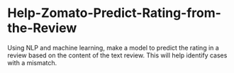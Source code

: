 # Help-Zomato-Predict-Rating-from-the-Review
 Using NLP and machine learning, make a model to predict the rating in a review  based on the content of the text review. This will help identify cases with a mismatch.
